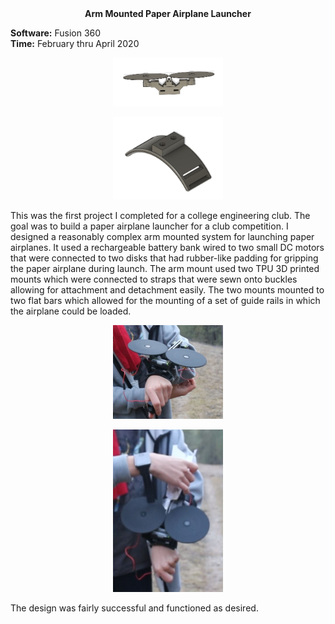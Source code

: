 <div align="center">
 <b>Arm Mounted Paper Airplane Launcher</b>
</div>



**Software:** Fusion 360  
**Time:** February thru April 2020

<p align="center">
 <img src="https://github.com/RohauerRobotics/project_timeline/blob/main/arm_mounted_paper_airplane_launcher/CAD%20Design%20of%20Motor%20Mount.JPG" align="centre" width="35%" height="35%">
</p>
<p align="center">
 <img src="https://github.com/RohauerRobotics/project_timeline/blob/main/arm_mounted_paper_airplane_launcher/CAD%20Design%20of%20Wrist%20Mount.JPG" align="centre" width="35%" height="35%">
</p>

This was the first project I completed for a college engineering club. The goal was to build a paper airplane launcher for a club competition. I designed a reasonably complex arm mounted system for launching paper airplanes. It used a rechargeable battery bank wired to two small DC motors that were connected to two disks that had rubber-like padding for gripping the paper airplane during launch. The arm mount used two TPU 3D printed mounts which were connected to straps that were sewn onto buckles allowing for attachment and detachment easily. The two mounts mounted to two flat bars which allowed for the mounting of a set of guide rails in which the airplane could be loaded. 

<p align="center">
 <img src="https://github.com/RohauerRobotics/project_timeline/blob/main/arm_mounted_paper_airplane_launcher/On%20Arm%20Capture.JPG" align="centre" width="35%" height="35%">
</p>
<p align="center">
 <img src="https://github.com/RohauerRobotics/project_timeline/blob/main/arm_mounted_paper_airplane_launcher/On%20Arm%20with%20Paper%20Airplane.JPG" align="centre" width="35%" height="35%">
</p>

The design was fairly successful and functioned as desired.
